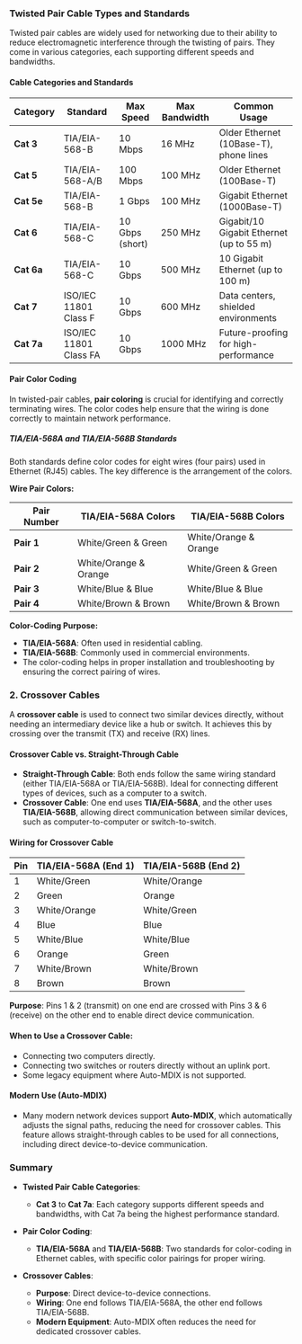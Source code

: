 ### **Twisted Pair Cable Types and Standards**

Twisted pair cables are widely used for networking due to their ability to reduce electromagnetic interference through the twisting of pairs. They come in various categories, each supporting different speeds and bandwidths.

#### **Cable Categories and Standards**

| **Category** | **Standard**        | **Max Speed** | **Max Bandwidth** | **Common Usage**                  |
|--------------|---------------------|---------------|-------------------|----------------------------------|
| **Cat 3**    | TIA/EIA-568-B       | 10 Mbps       | 16 MHz            | Older Ethernet (10Base-T), phone lines |
| **Cat 5**    | TIA/EIA-568-A/B     | 100 Mbps      | 100 MHz           | Older Ethernet (100Base-T)        |
| **Cat 5e**   | TIA/EIA-568-B       | 1 Gbps        | 100 MHz           | Gigabit Ethernet (1000Base-T)     |
| **Cat 6**    | TIA/EIA-568-C       | 10 Gbps (short)| 250 MHz           | Gigabit/10 Gigabit Ethernet (up to 55 m) |
| **Cat 6a**   | TIA/EIA-568-C       | 10 Gbps       | 500 MHz           | 10 Gigabit Ethernet (up to 100 m) |
| **Cat 7**    | ISO/IEC 11801 Class F | 10 Gbps     | 600 MHz           | Data centers, shielded environments |
| **Cat 7a**   | ISO/IEC 11801 Class FA | 10 Gbps     | 1000 MHz          | Future-proofing for high-performance |

#### **Pair Color Coding**

In twisted-pair cables, **pair coloring** is crucial for identifying and correctly terminating wires. The color codes help ensure that the wiring is done correctly to maintain network performance.

##### **TIA/EIA-568A and TIA/EIA-568B Standards**

Both standards define color codes for eight wires (four pairs) used in Ethernet (RJ45) cables. The key difference is the arrangement of the colors.

**Wire Pair Colors:**

| **Pair Number** | **TIA/EIA-568A Colors**    | **TIA/EIA-568B Colors**    |
|-----------------|----------------------------|----------------------------|
| **Pair 1**      | White/Green & Green        | White/Orange & Orange      |
| **Pair 2**      | White/Orange & Orange      | White/Green & Green        |
| **Pair 3**      | White/Blue & Blue          | White/Blue & Blue          |
| **Pair 4**      | White/Brown & Brown        | White/Brown & Brown        |

**Color-Coding Purpose:**
- **TIA/EIA-568A**: Often used in residential cabling.
- **TIA/EIA-568B**: Commonly used in commercial environments.
- The color-coding helps in proper installation and troubleshooting by ensuring the correct pairing of wires.

### **2. Crossover Cables**

A **crossover cable** is used to connect two similar devices directly, without needing an intermediary device like a hub or switch. It achieves this by crossing over the transmit (TX) and receive (RX) lines.

#### **Crossover Cable vs. Straight-Through Cable**

- **Straight-Through Cable**: Both ends follow the same wiring standard (either TIA/EIA-568A or TIA/EIA-568B). Ideal for connecting different types of devices, such as a computer to a switch.
- **Crossover Cable**: One end uses **TIA/EIA-568A**, and the other uses **TIA/EIA-568B**, allowing direct communication between similar devices, such as computer-to-computer or switch-to-switch.

#### **Wiring for Crossover Cable**

| **Pin** | **TIA/EIA-568A (End 1)**   | **TIA/EIA-568B (End 2)**   |
|---------|----------------------------|----------------------------|
| 1       | White/Green                 | White/Orange               |
| 2       | Green                       | Orange                     |
| 3       | White/Orange                | White/Green                |
| 4       | Blue                        | Blue                       |
| 5       | White/Blue                  | White/Blue                 |
| 6       | Orange                      | Green                      |
| 7       | White/Brown                 | White/Brown                |
| 8       | Brown                       | Brown                      |

**Purpose**: Pins 1 & 2 (transmit) on one end are crossed with Pins 3 & 6 (receive) on the other end to enable direct device communication.

#### **When to Use a Crossover Cable:**
- Connecting two computers directly.
- Connecting two switches or routers directly without an uplink port.
- Some legacy equipment where Auto-MDIX is not supported.

#### **Modern Use (Auto-MDIX)**
- Many modern network devices support **Auto-MDIX**, which automatically adjusts the signal paths, reducing the need for crossover cables. This feature allows straight-through cables to be used for all connections, including direct device-to-device communication.

### **Summary**

- **Twisted Pair Cable Categories**:
  - **Cat 3** to **Cat 7a**: Each category supports different speeds and bandwidths, with Cat 7a being the highest performance standard.
  
- **Pair Color Coding**:
  - **TIA/EIA-568A** and **TIA/EIA-568B**: Two standards for color-coding in Ethernet cables, with specific color pairings for proper wiring.

- **Crossover Cables**:
  - **Purpose**: Direct device-to-device connections.
  - **Wiring**: One end follows TIA/EIA-568A, the other end follows TIA/EIA-568B.
  - **Modern Equipment**: Auto-MDIX often reduces the need for dedicated crossover cables.
